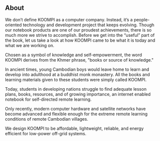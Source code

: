 ## About

We don’t define KOOMPI as a computer company. Instead, it’s a people-oriented technology and development project that keeps evolving. Though our notebook products are one of our proudest achievements, there is so much more we strive to accomplish. Before we get into the “useful” part of the book, let us take a look at how KOOMPI came to be what it is today and what we are working on.

Chosen as a symbol of knowledge and self-empowerment, the word KOOMPI derives from the Khmer phrase, "books or source of knowledge."

In ancient times, young Cambodian boys would leave home to learn and develop into adulthood at a buddhist monk monastery. All the books and learning materials given to these students were simply called KOOMPI.

Today, students in developing nations struggle to find adequate lesson plans, books, resources, and of growing importance, an internet enabled notebook for self-directed remote learning.

Only recently, modern computer hardware and satellite networks have become advanced and flexible enough for the extreme remote learning conditions of remote Cambodian villages.

We design KOOMPI to be affordable, lightweight, reliable, and energy efficient for low-power off-grid systems. 
